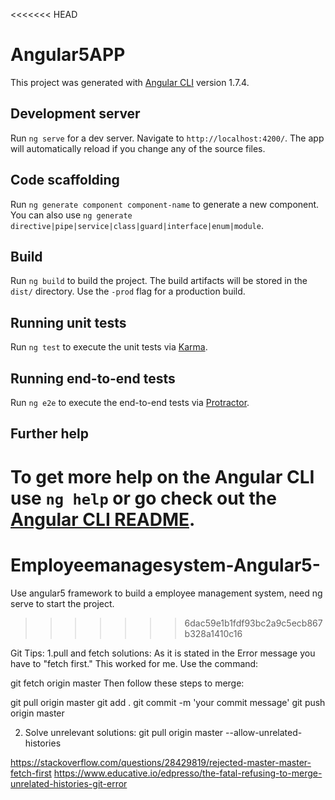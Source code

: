 <<<<<<< HEAD
# Angular5APP

This project was generated with [Angular CLI](https://github.com/angular/angular-cli) version 1.7.4.

## Development server

Run `ng serve` for a dev server. Navigate to `http://localhost:4200/`. The app will automatically reload if you change any of the source files.

## Code scaffolding

Run `ng generate component component-name` to generate a new component. You can also use `ng generate directive|pipe|service|class|guard|interface|enum|module`.

## Build

Run `ng build` to build the project. The build artifacts will be stored in the `dist/` directory. Use the `-prod` flag for a production build.

## Running unit tests

Run `ng test` to execute the unit tests via [Karma](https://karma-runner.github.io).

## Running end-to-end tests

Run `ng e2e` to execute the end-to-end tests via [Protractor](http://www.protractortest.org/).

## Further help

To get more help on the Angular CLI use `ng help` or go check out the [Angular CLI README](https://github.com/angular/angular-cli/blob/master/README.md).
=======
# Employeemanagesystem-Angular5-
Use angular5 framework to build a employee management system, need ng serve to start the project.
>>>>>>> 6dac59e1b1fdf93bc2a9c5ecb867b328a1410c16

Git Tips:
1.pull and fetch solutions:
As it is stated in the Error message you have to "fetch first." This worked for me. Use the command:

git fetch origin master
Then follow these steps to merge:

git pull origin master
git add .
git commit -m 'your commit message'
git push origin master

2. Solve unrelevant solutions:
git pull origin master --allow-unrelated-histories

https://stackoverflow.com/questions/28429819/rejected-master-master-fetch-first
https://www.educative.io/edpresso/the-fatal-refusing-to-merge-unrelated-histories-git-error
